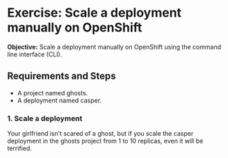 # Exercise: Scale a deployment manually on OpenShift

**Objective:** Scale a deployment manually on OpenShift using the command line interface (CLI).

## Requirements and Steps

- A project named ghosts.
- A deployment named casper.

### 1. Scale a deployment

Your girlfriend isn’t scared of a ghost, but if you scale the casper deployment in the ghosts project from 1 to 10 replicas, even it will be terrified.